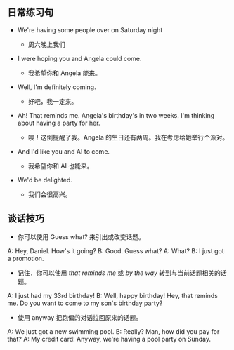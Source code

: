 ## 日常练习句

- We're having some people over on Saturday night
  - 周六晚上我们

- I were hoping you and Angela could come.
  - 我希望你和 Angela 能来。

- Well, I'm definitely coming.
  - 好吧，我一定来。

- Ah! That reminds me. Angela's birthday's in two weeks. I'm thinking about having a party for her.
  - 噢！这倒提醒了我。Angela 的生日还有两周。我在考虑给她举行个派对。

- And I'd like you and AI to come.
  - 我希望你和 AI 也能来。

- We'd be delighted.
  - 我们会很高兴。


## 谈话技巧

- 你可以使用 Guess what? 来引出或改变话题。

A: Hey, Daniel. How's it going?
B: Good. Guess what?
A: What?
B: I just got a promotion.


- 记住，你可以使用 *that reminds me* 或 *by the way* 转到与当前话题相关的话题。

A: I just had my 33rd birthday!
B: Well, happy birthday! Hey, that reminds me. Do you want to come to my son's birthday party?

- 使用 anyway 把跑偏的对话拉回原来的话题。


A: We just got a new swimming pool.
B: Really? Man, how did you pay for that?
A: My credit card! Anyway, we're having a pool party on Sunday.  